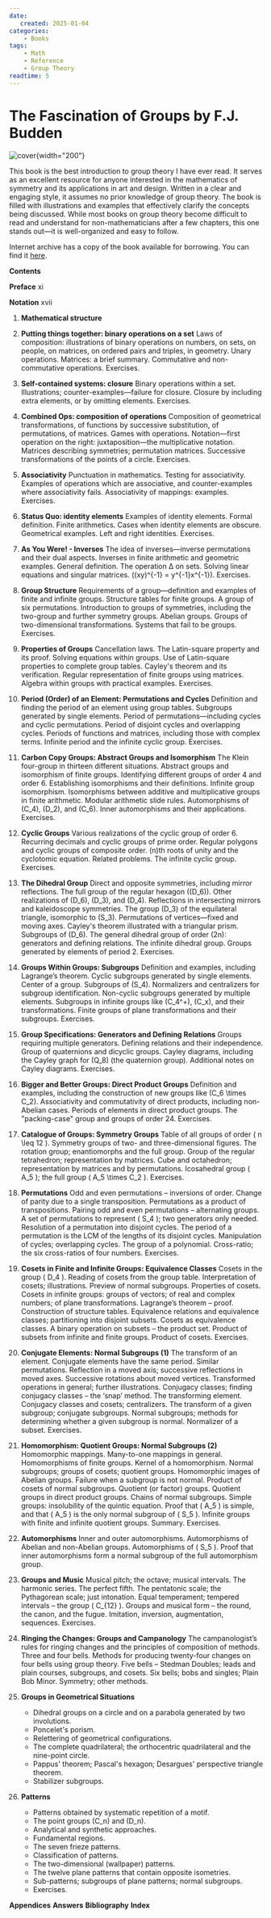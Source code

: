 ```yaml
---
date:
   created: 2025-01-04
categories:
    - Books
tags:
    - Math
    - Reference
    - Group Theory
readtime: 5
---
```


# The Fascination of Groups by F.J. Budden

![cover](../assets/book_covers_and_pages/the_fascination_of_groups.png){width="200"}

<!-- more -->

This book is the best introduction to group theory I have ever read. It serves as an excellent resource for anyone interested in the mathematics of symmetry and its applications in art and design. Written in a clear and engaging style, it assumes no prior knowledge of group theory. The book is filled with illustrations and examples that effectively clarify the concepts being discussed. While most books on group theory become difficult to read and understand for non-mathematicians after a few chapters, this one stands out—it is well-organized and easy to follow.

Internet archive has a copy of the book available for borrowing. You can find it [here](https://archive.org/details/fascinationofgro0000budd/).


**Contents**

**Preface** xi

**Notation** xvii

1. **Mathematical structure**

2. **Putting things together: binary operations on a set**
   Laws of composition: illustrations of binary operations on numbers, on sets, on people, on matrices, on ordered pairs and triples, in geometry. Unary operations. Matrices: a brief summary. Commutative and non-commutative operations. Exercises.

3. **Self-contained systems: closure**
   Binary operations within a set. Illustrations; counter-examples—failure for closure. Closure by including extra elements, or by omitting elements. Exercises.

4. **Combined Ops: composition of operations**
   Composition of geometrical transformations, of functions by successive substitution, of permutations, of matrices. Games with operations. Notation—first operation on the right: juxtaposition—the multiplicative notation. Matrices describing symmetries; permutation matrices. Successive transformations of the points of a circle. Exercises.

5. **Associativity**
   Punctuation in mathematics. Testing for associativity. Examples of operations which are associative, and counter-examples where associativity fails. Associativity of mappings: examples. Exercises.

6. **Status Quo: identity elements**
   Examples of identity elements. Formal definition. Finite arithmetics. Cases when identity elements are obscure. Geometrical examples. Left and right identities. Exercises.

7. **As You Were! - Inverses**
   The idea of inverses—inverse permutations and their dual aspects. Inverses in finite arithmetic and geometric examples. General definition. The operation Δ on sets. Solving linear equations and singular matrices.
   \((xy)^{-1} = y^{-1}x^{-1}\). Exercises.

8. **Group Structure**
   Requirements of a group—definition and examples of finite and infinite groups. Structure tables for finite groups. A group of six permutations. Introduction to groups of symmetries, including the two-group and further symmetry groups. Abelian groups. Groups of two-dimensional transformations. Systems that fail to be groups. Exercises.

9. **Properties of Groups**
   Cancellation laws. The Latin-square property and its proof. Solving equations within groups. Use of Latin-square properties to complete group tables. Cayley's theorem and its verification. Regular representation of finite groups using matrices. Algebra within groups with practical examples. Exercises.

10. **Period (Order) of an Element: Permutations and Cycles**
   Definition and finding the period of an element using group tables. Subgroups generated by single elements. Period of permutations—including cycles and cyclic permutations. Period of disjoint cycles and overlapping cycles. Periods of functions and matrices, including those with complex terms. Infinite period and the infinite cyclic group. Exercises.

11. **Carbon Copy Groups: Abstract Groups and Isomorphism**
   The Klein four-group in thirteen different situations. Abstract groups and isomorphism of finite groups. Identifying different groups of order 4 and order 6. Establishing isomorphisms and their definitions. Infinite group isomorphism. Isomorphisms between additive and multiplicative groups in finite arithmetic. Modular arithmetic slide rules. Automorphisms of \(C_4\), \(D_2\), and \(C_6\). Inner automorphisms and their applications. Exercises.

12. **Cyclic Groups**
   Various realizations of the cyclic group of order 6. Recurring decimals and cyclic groups of prime order. Regular polygons and cyclic groups of composite order. \(n\)th roots of unity and the cyclotomic equation. Related problems. The infinite cyclic group. Exercises.

13. **The Dihedral Group**
   Direct and opposite symmetries, including mirror reflections. The full group of the regular hexagon (\(D_6\)). Other realizations of \(D_6\), \(D_3\), and \(D_4\). Reflections in intersecting mirrors and kaleidoscope symmetries. The group \(D_3\) of the equilateral triangle, isomorphic to \(S_3\). Permutations of vertices—fixed and moving axes. Cayley's theorem illustrated with a triangular prism. Subgroups of \(D_6\). The general dihedral group of order \(2n\): generators and defining relations. The infinite dihedral group. Groups generated by elements of period 2. Exercises.

14. **Groups Within Groups: Subgroups**
   Definition and examples, including Lagrange’s theorem. Cyclic subgroups generated by single elements. Center of a group. Subgroups of \(S_4\). Normalizers and centralizers for subgroup identification. Non-cyclic subgroups generated by multiple elements. Subgroups in infinite groups like \(C_4^+\), \(C_x\), and their transformations. Finite groups of plane transformations and their subgroups. Exercises.

15. **Group Specifications: Generators and Defining Relations**
   Groups requiring multiple generators. Defining relations and their independence. Group of quaternions and dicyclic groups. Cayley diagrams, including the Cayley graph for \(Q_8\) (the quaternion group). Additional notes on Cayley diagrams. Exercises.

16. **Bigger and Better Groups: Direct Product Groups**
   Definition and examples, including the construction of new groups like \(C_6 \times C_2\). Associativity and commutativity of direct products, including non-Abelian cases. Periods of elements in direct product groups. The "packing-case" group and groups of order 24. Exercises.

17. **Catalogue of Groups: Symmetry Groups**
    Table of all groups of order \( n \leq 12 \). Symmetry groups of two- and three-dimensional figures. The rotation group; enantiomorphs and the full group. Group of the regular tetrahedron; representation by matrices. Cube and octahedron; representation by matrices and by permutations. Icosahedral group \( A_5 \); the full group \( A_5 \times C_2 \). Exercises.

18. **Permutations**
    Odd and even permutations – inversions of order. Change of parity due to a single transposition. Permutations as a product of transpositions. Pairing odd and even permutations – alternating groups. A set of permutations to represent \( S_4 \); two generators only needed. Resolution of a permutation into disjoint cycles. The period of a permutation is the LCM of the lengths of its disjoint cycles. Manipulation of cycles; overlapping cycles. The group of a polynomial. Cross-ratio; the six cross-ratios of four numbers. Exercises.

19. **Cosets in Finite and Infinite Groups: Equivalence Classes**
    Cosets in the group \( D_4 \). Reading of cosets from the group table. Interpretation of cosets; illustrations. Preview of normal subgroups. Properties of cosets. Cosets in infinite groups: groups of vectors; of real and complex numbers; of plane transformations. Lagrange’s theorem – proof. Construction of structure tables. Equivalence relations and equivalence classes; partitioning into disjoint subsets. Cosets as equivalence classes. A binary operation on subsets – the product set. Product of subsets from infinite and finite groups. Product of cosets. Exercises.

20. **Conjugate Elements: Normal Subgroups (1)**
    The transform of an element. Conjugate elements have the same period. Similar permutations. Reflection in a moved axis; successive reflections in moved axes. Successive rotations about moved vertices. Transformed operations in general; further illustrations. Conjugacy classes; finding conjugacy classes – the ‘snap’ method. The transforming element. Conjugacy classes and cosets; centralizers. The transform of a given subgroup; conjugate subgroups. Normal subgroups; methods for determining whether a given subgroup is normal. Normalizer of a subset. Exercises.

21. **Homomorphism: Quotient Groups: Normal Subgroups (2)**
    Homomorphic mappings. Many-to-one mappings in general. Homomorphisms of finite groups. Kernel of a homomorphism. Normal subgroups; groups of cosets; quotient groups. Homomorphic images of Abelian groups. Failure when a subgroup is not normal. Product of cosets of normal subgroups. Quotient (or factor) groups. Quotient groups in direct product groups. Chains of normal subgroups. Simple groups: insolubility of the quintic equation. Proof that \( A_5 \) is simple, and that \( A_5 \) is the only normal subgroup of \( S_5 \). Infinite groups with finite and infinite quotient groups. Summary. Exercises.

22. **Automorphisms**
    Inner and outer automorphisms. Automorphisms of Abelian and non-Abelian groups. Automorphisms of \( S_5 \). Proof that inner automorphisms form a normal subgroup of the full automorphism group.

23. **Groups and Music**
    Musical pitch; the octave; musical intervals. The harmonic series. The perfect fifth. The pentatonic scale; the Pythagorean scale; just intonation. Equal temperament; tempered intervals – the group \( C_{12} \). Groups and musical form – the round, the canon, and the fugue. Imitation, inversion, augmentation, sequences. Exercises.

24. **Ringing the Changes: Groups and Campanology**
    The campanologist’s rules for ringing changes and the principles of composition of methods. Three and four bells. Methods for producing twenty-four changes on four bells using group theory. Five bells – Stedman Doubles; leads and plain courses, subgroups, and cosets. Six bells; bobs and singles; Plain Bob Minor. Symmetry; other methods.

25. **Groups in Geometrical Situations**
    - Dihedral groups on a circle and on a parabola generated by two involutions.
    - Poncelet's porism.
    - Relettering of geometrical configurations.
    - The complete quadrilateral; the orthocentric quadrilateral and the nine-point circle.
    - Pappus' theorem; Pascal's hexagon; Desargues' perspective triangle theorem.
    - Stabilizer subgroups.

26. **Patterns**
    - Patterns obtained by systematic repetition of a motif.
    - The point groups \(C_n\) and \(D_n\).
    - Analytical and synthetic approaches.
    - Fundamental regions.
    - The seven frieze patterns.
    - Classification of patterns.
    - The two-dimensional (wallpaper) patterns.
    - The twelve plane patterns that contain opposite isometries.
    - Sub-patterns; subgroups of plane patterns; normal subgroups.
    - Exercises.

**Appendices**
**Answers**
**Bibliography**
**Index**

